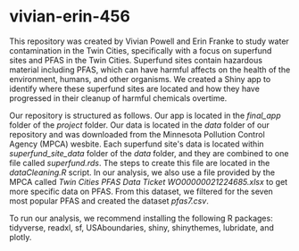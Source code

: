# vivian-erin-456

This repository was created by Vivian Powell and Erin Franke to study water contamination in the Twin Cities, specifically with a focus on superfund sites and PFAS in the Twin Cities. Superfund sites contain hazardous material including PFAS, which can have harmful affects on the health of the environment, humans, and other organisms. We created a Shiny app to identify where these superfund sites are located and how they have progressed in their cleanup of harmful chemicals overtime. 

Our repository is structured as follows. Our app is located in the *final_app* folder of the *project* folder. Our data is located in the *data* folder of our repository and was downloaded from the Minnesota Pollution Control Agency (MPCA) wesbite. Each superfund site's data is located within *superfund_site_data* folder of the *data* folder, and they are combined to one file called *superfund.rds*. The steps to create this file are located in the *dataCleaning.R* script. In our analysis, we also use a file provided by the MPCA called *Twin Cities PFAS Data Ticket WO00000021224685.xlsx* to get more specific data on PFAS. From this dataset, we filtered for the seven most popular PFAS and created the dataset *pfas7.csv*.

To run our analysis, we recommend installing the following R packages: tidyverse, readxl, sf, USAboundaries, shiny, shinythemes, lubridate, and plotly. 
